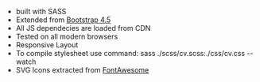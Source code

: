 
- built with SASS
- Extended from [Bootstrap 4.5](http://getbootstrap.com/)
- All JS dependecies are loaded from CDN
- Tested on all modern browsers
- Responsive Layout
- To compile stylesheet use command:  sass ./scss/cv.scss:./css/cv.css --watch
- SVG Icons extracted from [FontAwesome](http://fortawesome.github.io/Font-Awesome/)

